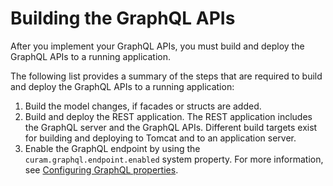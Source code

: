 # Building the GraphQL APIs

After you implement your GraphQL APIs, you must build and deploy the GraphQL APIs to a running application.

The following list provides a summary of the steps that are required to build and deploy the GraphQL APIs to a running application:

1. Build the model changes, if facades or structs are added.
2. Build and deploy the REST application. The REST application includes the GraphQL server and the GraphQL APIs. Different build targets exist for building and deploying to Tomcat and to an application server.
3. Enable the GraphQL endpoint by using the `curam.graphql.endpoint.enabled` system property. For more information, see [Configuring GraphQL properties](../creating/setting_system_properties.md).
